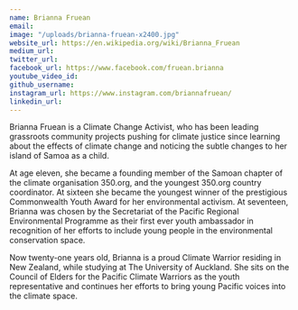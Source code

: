```yaml
---
name: Brianna Fruean
email: 
image: "/uploads/brianna-fruean-x2400.jpg"
website_url: https://en.wikipedia.org/wiki/Brianna_Fruean
medium_url: 
twitter_url: 
facebook_url: https://www.facebook.com/fruean.brianna
youtube_video_id: 
github_username: 
instagram_url: https://www.instagram.com/briannafruean/
linkedin_url: 
---
```


Brianna Fruean is a Climate Change Activist, who has been leading grassroots community projects pushing for climate justice since learning about the effects of climate change and noticing the subtle changes to her island of Samoa as a child.

At age eleven, she became a founding member of the Samoan chapter of the climate organisation 350.org, and the youngest 350.org country coordinator. At sixteen she became the youngest winner of the prestigious Commonwealth Youth Award for her environmental activism. At seventeen, Brianna was chosen by the Secretariat of the Pacific Regional Environmental Programme as their first ever youth ambassador in recognition of her efforts to include young people in the environmental conservation space.

Now twenty-one years old, Brianna is a proud Climate Warrior residing in New Zealand, while studying at The University of Auckland. She sits on the Council of Elders for the Pacific Climate Warriors as the youth representative and continues her efforts to bring young Pacific voices into the climate space.&nbsp;
